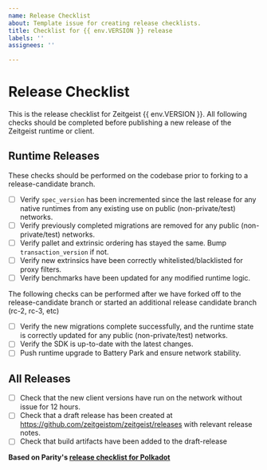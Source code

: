 ```yaml
---
name: Release Checklist
about: Template issue for creating release checklists.
title: Checklist for {{ env.VERSION }} release
labels: ''
assignees: ''

---
```


# Release Checklist

This is the release checklist for Zeitgeist {{ env.VERSION }}. All following checks should be completed before publishing a new release of the Zeitgeist runtime or client.

## Runtime Releases

These checks should be performed on the codebase prior to forking to a release-candidate branch.

- [ ] Verify `spec_version` has been incremented since the last release for any native runtimes from any existing use on public (non-private/test) networks.
- [ ] Verify previously completed migrations are removed for any public (non-private/test) networks.
- [ ] Verify pallet and extrinsic ordering has stayed the same. Bump `transaction_version` if not.
- [ ] Verify new extrinsics have been correctly whitelisted/blacklisted for proxy filters.
- [ ] Verify benchmarks have been updated for any modified runtime logic.

The following checks can be performed after we have forked off to the release-candidate branch or started an additional release candidate branch (rc-2, rc-3, etc)

- [ ] Verify the new migrations complete successfully, and the runtime state is correctly updated for any public (non-private/test) networks.
- [ ] Verify the SDK is up-to-date with the latest changes.
- [ ] Push runtime upgrade to Battery Park and ensure network stability.

## All Releases
- [ ] Check that the new client versions have run on the network without issue for 12 hours.
- [ ] Check that a draft release has been created at https://github.com/zeitgeistpm/zeitgeist/releases with relevant release
notes.
- [ ] Check that build artifacts have been added to the draft-release

**Based on Parity's [release checklist for Polkadot](https://github.com/paritytech/polkadot/issues/2961)**
